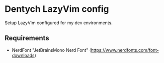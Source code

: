 # Dentych LazyVim config

Setup LazyVim configured for my dev environments.

## Requirements

* NerdFont "JetBrainsMono Nerd Font" (https://www.nerdfonts.com/font-downloads)
